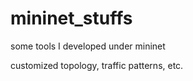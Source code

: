 mininet_stuffs
==============

some tools I developed under mininet 

customized topology, traffic patterns, etc.
